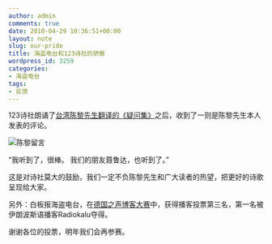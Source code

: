 ```yaml
---
author: admin
comments: true
date: 2010-04-29 10:36:51+00:00
layout: note
slug: our-pride
title: 海盗电台和123诗社的骄傲
wordpress_id: 3259
categories:
- 海盗电台
tags:
- 反馈
---
```


123诗社朗诵了[台湾陈黎先生翻译的《疑问集》](http://www.hgjh.hlc.edu.tw/~chenli/neruda%20Q.htm)之后，收到了一则是陈黎先生本人发表的评论。

![陈黎留言](http://poet.blog.paowang.net/files/2010/04/20100429183759.png)

“我听到了，很棒。
我们的朋友聂鲁达，也听到了。”

这是对诗社莫大的鼓励，我们一定不负陈黎先生和广大读者的热望，把更好的诗歌呈现给大家。

另外：白板报海盗电台，在[德国之声博客大赛](http://www.thebobs.com/index.php?l=zh&s=1154893245576112ILZBADHZ-1255011887255388NCJQPGDY)中，获得播客投票第三名，第一名被伊朗波斯语播客Radiokalu夺得。

谢谢各位的投票，明年我们会再参赛。
